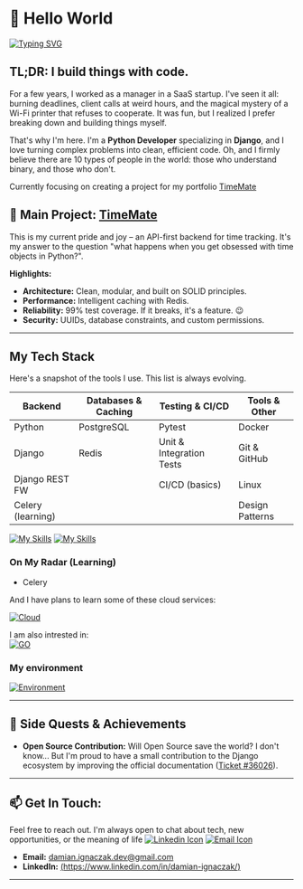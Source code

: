 <!-- Greeting section -->
# 👋 Hello World

[![Typing SVG](https://readme-typing-svg.demolab.com?font=Space+Mono&pause=1000&color=3A41E4&width=435&lines=Hi+stranger+!;Welcome+to+my+profile;I'm+Damian%2C+Junior+Backend+Developer+;+from+Konin+Poland+)](https://git.io/typing-svg)

<!-- About me section -->
## TL;DR: I build things with code. 
For a few years, I worked as a manager in a SaaS startup. I've seen it all: burning deadlines, client calls at weird hours, and the magical mystery of a Wi-Fi printer that refuses to cooperate. It was fun, but I realized I prefer breaking down and building things myself.

That's why I'm here. I'm a **Python Developer** specializing in **Django**, and I love turning complex problems into clean, efficient code.
Oh, and I firmly believe there are 10 types of people in the world: those who understand binary, and those who don't.


Currently focusing on creating a project for my portfolio [TimeMate](https://github.com/vaqMAD/TimeMate)

## 🚀 Main Project: [TimeMate](https://github.com/vaqMAD/TimeMate)

This is my current pride and joy – an API-first backend for time tracking. It's my answer to the question "what happens when you get obsessed with time objects in Python?".

**Highlights:**
* **Architecture:** Clean, modular, and built on SOLID principles.
* **Performance:** Intelligent caching with Redis.
* **Reliability:** 99% test coverage. If it breaks, it's a feature. 😉
* **Security:** UUIDs, database constraints, and custom permissions.

---

<!-- Techstack section -->
## My Tech Stack
Here's a snapshot of the tools I use. This list is always evolving.

| Backend           | Databases & Caching | Testing & CI/CD          | Tools & Other       |
| ----------------- | ------------------- | ------------------------ | ------------------- |
| Python            | PostgreSQL          | Pytest                   | Docker              |
| Django            | Redis               | Unit & Integration Tests | Git & GitHub        |
| Django REST FW    |                     | CI/CD (basics)           | Linux               |
| Celery (learning) |                     |                          | Design Patterns     |


[![My Skills](https://skillicons.dev/icons?i=py,django,postgres,git,github,docker,redis,linux)]()
[![My Skills](https://skillicons.dev/icons?i=flask,html,css)]()

### On My Radar (Learning)
* Celery

And I have plans to learn some of these cloud services:

[![Cloud](https://skillicons.dev/icons?i=aws,azure,gcp)]()

I am also intrested in:  
[![GO](https://skillicons.dev/icons?i=go)]()

### My environment 
[![Environment](https://skillicons.dev/icons?i=pycharm,notion,vscode)]()

---

## 🌱 Side Quests & Achievements

* **Open Source Contribution:** Will Open Source save the world? I don't know... But I'm proud to have a small contribution to the Django ecosystem by improving the official documentation ([Ticket #36026](https://code.djangoproject.com/ticket/36026)).

---

##  📫 Get In Touch:
Feel free to reach out. I'm always open to chat about tech, new opportunities, or the meaning of life
[![Linkedin Icon](https://skillicons.dev/icons?i=linkedin)](https://www.linkedin.com/in/damian-ignaczak/) [![Email Icon](https://skillicons.dev/icons?i=gmail)](mailto:damian.ignaczak.dev@gmail.com) 
* **Email:** damian.ignaczak.dev@gmail.com
* **LinkedIn:** [(https://www.linkedin.com/in/damian-ignaczak/)](https://www.linkedin.com/in/damian-ignaczak/)

---
